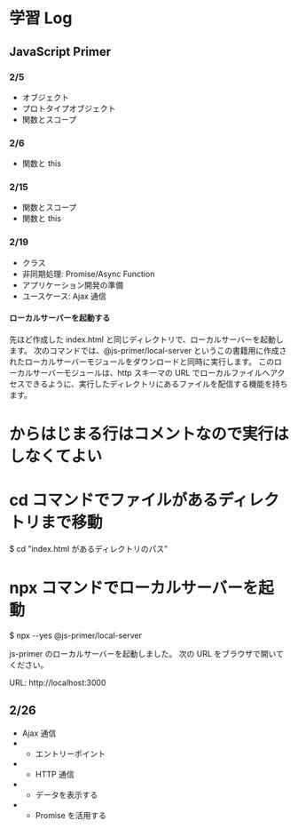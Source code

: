 # 学習 Log

## JavaScript Primer

### 2/5

- オブジェクト
- プロトタイプオブジェクト
- 関数とスコープ

### 2/6

- 関数と this

### 2/15

- 関数とスコープ
- 関数と this

### 2/19

- クラス
- 非同期処理: Promise/Async Function
- アプリケーション開発の準備
- ユースケース: Ajax 通信

#### ローカルサーバーを起動する

先ほど作成した index.html と同じディレクトリで、ローカルサーバーを起動します。 次のコマンドでは、@js-primer/local-server というこの書籍用に作成されたローカルサーバーモジュールをダウンロードと同時に実行します。 このローカルサーバーモジュールは、http スキーマの URL でローカルファイルへアクセスできるように、実行したディレクトリにあるファイルを配信する機能を持ちます。

# からはじまる行はコメントなので実行はしなくてよい

# cd コマンドでファイルがあるディレクトリまで移動

$ cd "index.html があるディレクトリのパス"

# npx コマンドでローカルサーバーを起動

$ npx --yes @js-primer/local-server

js-primer のローカルサーバーを起動しました。
次の URL をブラウザで開いてください。

URL: http://localhost:3000

## 2/26

- Ajax 通信
- - エントリーポイント
- - HTTP 通信
- - データを表示する
- - Promise を活用する

